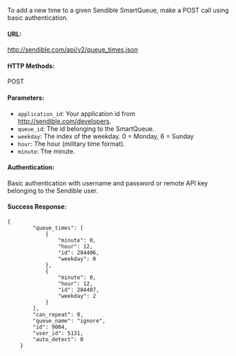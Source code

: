 To add a new time to a given Sendible SmartQueue, make a POST call using basic authentication.

#### URL: ####
http://sendible.com/api/v2/queue_times.json

#### HTTP Methods: ####
POST

#### Parameters: ####
  * `application_id`: Your application id from http://sendible.com/developers.
  * `queue_id`: The id belonging to the SmartQueue.
  * `weekday`: The index of the weekday. 0 = Monday, 6 = Sunday
  * `hour`: The hour (military time format).
  * `minute`: The minute.

#### Authentication: ####
Basic authentication with username and password or remote API key belonging to the Sendible user.

#### Success Response: ####
```
{
        "queue_times": [
            {
                "minute": 0,
                "hour": 12,
                "id": 284406,
                "weekday": 0
            },
            {
                "minute": 0,
                "hour": 12,
                "id": 284407,
                "weekday": 2
            }
        ],
        "can_repeat": 0,
        "queue_name": "ignore",
        "id": 9004,
        "user_id": 5131,
        "auto_detect": 0
    }
```